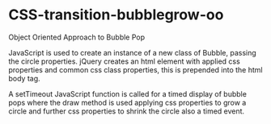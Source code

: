 CSS-transition-bubblegrow-oo
============================

Object Oriented Approach to Bubble Pop

JavaScript is used to create an instance of a new class of Bubble, passing
the circle properties. jQuery creates an html element with applied css properties
and common css class properties, this is prepended into the html body tag. 

A setTimeout JavaScript function is called for a timed display of bubble pops
where the draw method is used applying css properties to grow a circle and
further css properties to shrink the circle also a timed event. 

